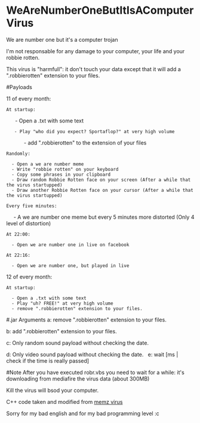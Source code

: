 # WeAreNumberOneButItIsAComputerVirus
We are number one but it's a computer trojan


I'm not responsable for any damage to your computer, your life and your robbie rotten.

This virus is "harmfull": it don't touch your data except that it will add a ".robbierotten" extension to your files.



#Payloads

  11 of every month:

    At startup: 
    
       - Open a .txt with some text
       
       - Play "who did you expect? Sportaflop?" at very high volume
       
       - add ".robbierotten" to the extension of your files
       
    Randomly:
    
      - Open a we are number meme
      - Write "robbie rotten" on your keyboard
      - Copy some phrases in your clipboard
      - Draw random Robbie Rotten face on your screen (After a while that the virus startupped)
      - Draw another Robbie Rotten face on your cursor (After a while that the virus startupped)
      
    Every five minutes:
    
      - A we are number one meme but every 5 minutes more distorted (Only 4 level of distortion)
      
    At 22:00:
    
      - Open we are number one in live on facebook
      
    At 22:16:
    
      - Open we are number one, but played in live
  
  12 of every month:
  
    At startup:
      
      - Open a .txt with some text
      - Play "uh? FREE!" at very high volume
      - remove ".robbierotten" extension to your files.
      
#.jar Arguments
  a: remove ".robbierotten" extension to your files.
  
  b: add ".robbierotten" extension to your files.
  
  c: Only random sound payload without checking the date.
  
  d: Only video sound payload without checking the date.
  
  e: wait [ms | check if the time is really passed]
  
  
#Note
After you have executed robr.vbs you need to wait for a while: it's downloading from mediafire the virus data (about 300MB)

Kill the virus will bsod your computer.

C++ code taken and modified from [memz virus](https://github.com/Leurak/MEMZ)





Sorry for my bad english and for my bad programming level :c

